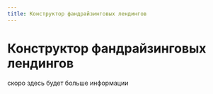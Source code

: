 ```yaml
---
title: Конструктор фандрайзинговых лендингов
---
```

# Конструктор фандрайзинговых лендингов

скоро здесь будет больше информации
